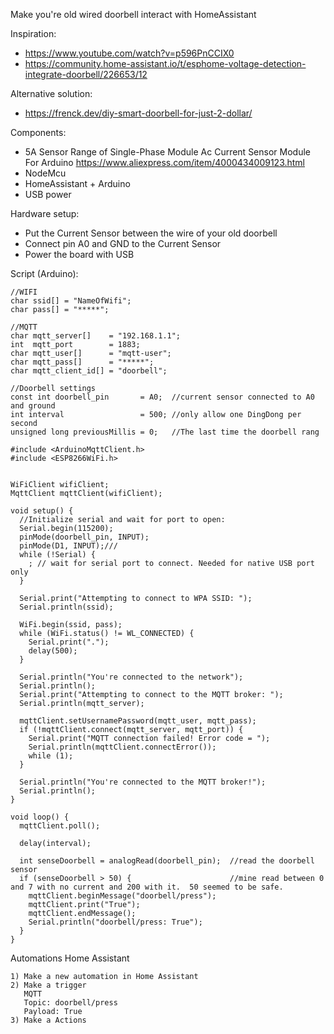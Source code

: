 Make you're old wired doorbell interact with HomeAssistant

Inspiration:
 - https://www.youtube.com/watch?v=p596PnCCIX0
 - https://community.home-assistant.io/t/esphome-voltage-detection-integrate-doorbell/226653/12

Alternative solution:
 - https://frenck.dev/diy-smart-doorbell-for-just-2-dollar/

Components:
 - 5A Sensor Range of Single-Phase Module Ac Current Sensor Module For Arduino https://www.aliexpress.com/item/4000434009123.html
 - NodeMcu
 - HomeAssistant + Arduino
 - USB power

Hardware setup:
 - Put the Current Sensor between the wire of your old doorbell
 - Connect pin A0 and GND to the Current Sensor
 - Power the board with USB

Script (Arduino):
```
//WIFI
char ssid[] = "NameOfWifi";
char pass[] = "*****";

//MQTT
char mqtt_server[]    = "192.168.1.1";
int  mqtt_port        = 1883;
char mqtt_user[]      = "mqtt-user";
char mqtt_pass[]      = "*****";
char mqtt_client_id[] = "doorbell";

//Doorbell settings
const int doorbell_pin       = A0;  //current sensor connected to A0 and ground
int interval                 = 500; //only allow one DingDong per second
unsigned long previousMillis = 0;   //The last time the doorbell rang

#include <ArduinoMqttClient.h>
#include <ESP8266WiFi.h>


WiFiClient wifiClient;
MqttClient mqttClient(wifiClient);

void setup() {
  //Initialize serial and wait for port to open:
  Serial.begin(115200);
  pinMode(doorbell_pin, INPUT);
  pinMode(D1, INPUT);///
  while (!Serial) {
    ; // wait for serial port to connect. Needed for native USB port only
  }
  
  Serial.print("Attempting to connect to WPA SSID: ");
  Serial.println(ssid);

  WiFi.begin(ssid, pass);
  while (WiFi.status() != WL_CONNECTED) {
    Serial.print(".");
    delay(500);
  }

  Serial.println("You're connected to the network");
  Serial.println();
  Serial.print("Attempting to connect to the MQTT broker: ");
  Serial.println(mqtt_server);

  mqttClient.setUsernamePassword(mqtt_user, mqtt_pass);
  if (!mqttClient.connect(mqtt_server, mqtt_port)) {
    Serial.print("MQTT connection failed! Error code = ");
    Serial.println(mqttClient.connectError());
    while (1);
  }

  Serial.println("You're connected to the MQTT broker!");
  Serial.println();
}

void loop() {
  mqttClient.poll();

  delay(interval);

  int senseDoorbell = analogRead(doorbell_pin);  //read the doorbell sensor
  if (senseDoorbell > 50) {                      //mine read between 0 and 7 with no current and 200 with it.  50 seemed to be safe.
    mqttClient.beginMessage("doorbell/press");
    mqttClient.print("True");
    mqttClient.endMessage();
    Serial.println("doorbell/press: True");
  }
}
```

Automations Home Assistant
```
1) Make a new automation in Home Assistant
2) Make a trigger
   MQTT
   Topic: doorbell/press
   Payload: True
3) Make a Actions
```
